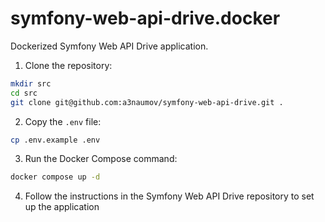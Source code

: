 # symfony-web-api-drive.docker

Dockerized Symfony Web API Drive application.

1) Clone the repository:
```bash
mkdir src
cd src
git clone git@github.com:a3naumov/symfony-web-api-drive.git .
```

2) Copy the `.env` file:
```bash
cp .env.example .env
```

3) Run the Docker Compose command:
```bash
docker compose up -d
```

4) Follow the instructions in the Symfony Web API Drive repository to set up the application
